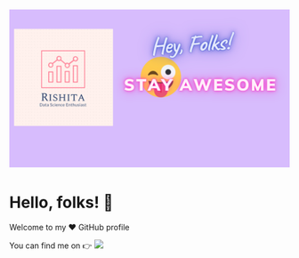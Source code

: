 # ![Rishita Kotiyal header](https://github.com/rishita27/RishitaKotiyal/blob/5e0178d673bc5cf22c0891bde9fa1a96586df56d/Intro.png)
# Hello, folks! 👋
Welcome to my ❤ GitHub profile
<!-- Actual text -->

You can find me on 👉 <a href="https://www.linkedin.com/in/rishita-kotiyal/"><img height="30" src="https://github.com/WaylonWalker/WaylonWalker/blob/main/icon/linkedin.png?raw=true"></a>
</p
